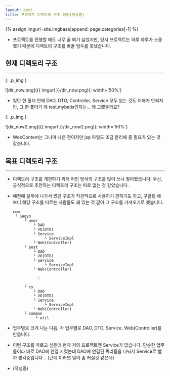```yaml
---
layout: post
title: 프로젝트 디렉토리 구조 정리(작성중)
---
```


{% assign imgurl=site.imgbase|append: page.categories[-1] %}


- 프로젝트를 진행할 때도 너무 꼴 뵈기 싫었지만, 당시 프로젝트는 하루 하루가 소중했기 때문에 디렉토리 구조를 바꿀 엄두를 못냈습니다. 
## 현재 디렉토리 구조

---

{: .p_img }

![dir_now.png]({{ imgurl }}/dir_now.png){: width='50%'}

- 일단 한 폴더 안에 DAO, DTO, Controller, Service 모두 있는 것도 이해가 안되지만, 그 한 폴더가 왜 test.mybatis인지는... 왜 그랬을까요?

{: .p_img }

![dir_now2.png]({{ imgurl }}/dir_now2.png){: width='50%'}

- WebContent는 그나마 나은 편이지만 jsp 파일도 조금 분리해 줄 필요가 있는 것 같습니다.

## 목표 디렉토리 구조

---

- 디렉토리 구조를 개편하기 위해 어떤 방식의 구조를 많이 쓰나 찾아봤습니다. 우선, 공식적으로 추천하는 디렉토리 구조는 따로 없는 것 같았습니다. 

- 예전에 실무에 나가서 썼던 구조가 직관적으로 사용하기 편하기도 하고, 구글링 해보니 해당 구조를 따르는 사람들도 꽤 있는 것 같아 그 구조를 가져오기로 했습니다.

  ```
  com
   └ Sagyo
       └ user
           └ DAO
           └ VO(DTO)
           └ Service
                └ ServiceImpl
           └ Web(Controller)
       └ post
           └ DAO
           └ VO(DTO)
           └ Service
                └ ServiceImpl
           └ Web(Controller)
           
             :
           
       └ cs
           └ DAO
           └ VO(DTO)
           └ Service
                └ ServiceImpl
           └ Web(Controller)
       └ common
            └ util
  ```

- 업무별로 크게 나눈 다음, 각 업무별로 DAO, DTO, Service, Web(Controller)를 만듭니다.

- 이런 구조를 따르고 싶은데 현재 저의 프로젝트엔 Service가 없습니다. 단순한 업무들이라 바로 DAO에 연결 시켰는데 DAO에 연결된 쿼리들을 나눠서 Service로 뺄까 생각중입니다... (근데 이러면 일이 좀 커질것 같은데)

- (작성중)